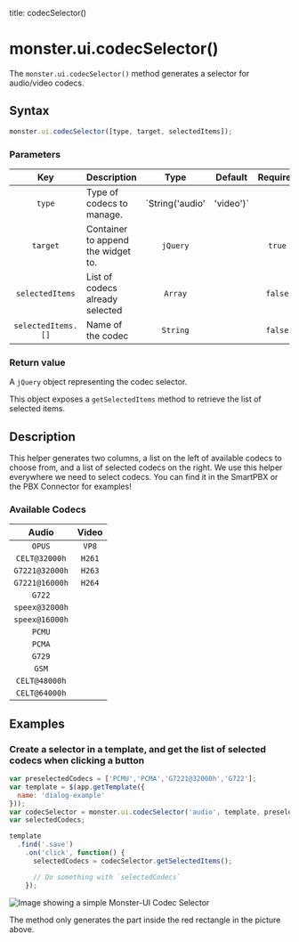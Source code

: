 title: codecSelector()

# monster.ui.codecSelector()
The `monster.ui.codecSelector()` method generates a selector for audio/video codecs.

## Syntax
```javascript
monster.ui.codecSelector([type, target, selectedItems]);
```

### Parameters
Key | Description | Type | Default | Required
:-: | --- | :-: | :-: | :-:
`type` | Type of codecs to manage. | `String('audio' | 'video')` | | `true`
`target` | Container to append the widget to. | `jQuery` | | `true`
`selectedItems` | List of codecs already selected | `Array` | | `false`
`selectedItems.[]` | Name of the codec | `String` | | `false`

### Return value
A `jQuery` object representing the codec selector.

This object exposes a `getSelectedItems` method to retrieve the list of selected items.

## Description
This helper generates two columns, a list on the left of available codecs to choose from, and a list of selected codecs on the right. We use this helper everywhere we need to select codecs. You can find it in the SmartPBX or the PBX Connector for examples!

### Available Codecs
Audio | Video
:-: | :-:
`OPUS` | `VP8`
`CELT@32000h` | `H261`
`G7221@32000h` | `H263`
`G7221@16000h` | `H264`
`G722` |
`speex@32000h` |
`speex@16000h` |
`PCMU` |
`PCMA` |
`G729` |
`GSM` |
`CELT@48000h` |
`CELT@64000h` |

## Examples
### Create a selector in a template, and get the list of selected codecs when clicking a button
```javascript
var preselectedCodecs = ['PCMU','PCMA','G7221@32000h','G722'];
var template = $(app.getTemplate({
  name: 'dialog-example'
}));
var codecSelector = monster.ui.codecSelector('audio', template, preselectedCodecs);
var selectedCodecs;

template
  .find('.save')
    .on('click', function() {
      selectedCodecs = codecSelector.getSelectedItems();

      // Do something with `selectedCodecs`
    });
```

![Image showing a simple Monster-UI Codec Selector](http://i.imgur.com/WW8KnF4.png)

The method only generates the part inside the red rectangle in the picture above.

